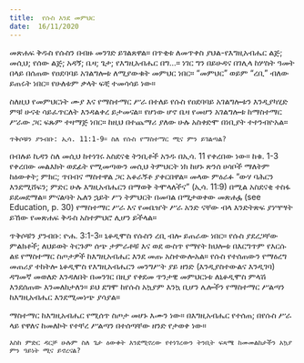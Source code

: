 ```yaml
---
title:  የሱስ እንደ መምህር
date:  16/11/2020
---
```


መጽሐፍ ቅዱስ የሱስን በብዙ መንገድ ይገልጸዋል። በጥቂቱ ለመጥቀስ ያህል-የእግዚአብሔር ልጅ; መሲህ; የሰው ልጅ; አዳኝ; ቤዛ; ጌታ; የእግዚአብሔር በግ…። ነገር ግን በይሁዳና በገሊላ ከሦስት ዓመት በላይ በሰጠው የዐደባባይ አገልግሎቱ ለሚያውቁት መምህር ነበር። “መምህር” ወይም “ረቢ” ብለው ይጠሩት ነበር። የሁለቱም ቃላት ፍቺ ተመሳሳይ ነው።

ስለዚህ የመምህርነት ሙያ እና የማስተማር ሥራ በተለይ የሱስ የዐደባባይ አገልግሎቱን እንዲያካሂድ ምቹ ሁናቴ ሳይፈጥርለት እንዳልቀረ ይታመናል። የሆነው ሆኖ ቤዛ የመሆን አገልግሎቱ ከማስተማር ሥራው ጋር ፍጹም ተዛማጅ ነበር። ከዚህ በተጨማሪ ያለው ሁሉ አስቀድሞ በነቢያት ተተንብዮአል።

`ጥቅሶቹን ያንብቡ: ኢሳ. 11:1-9። ስለ የሱስ የማስተማር ሚና ምን ይገልጣል?`

በብሉይ ኪዳን ስለ መሲህ ከተነገሩ አስደናቂ ትንቢቶች አንዱ በኢሳ. 11 የቀረበው ነው። ከቁ. 1-3 የቀረበው መልእክት ወደፊት የሚመጣውን መሲህ ትምህርት ነክ ከሆኑ ጽንሰ ሀሳቦች ማለትም ከዕውቀት; ምክር; ጥበብና ማስተዋል ጋር አቆራኝቶ ያቀርበዋል። መላው ምዕራፉ “ውሃ ባሕርን እንደሚሸፍን; ምድር ሁሉ እግዚአብሔርን በማወቅ ትሞላለችና” (ኢሳ. 11:9) በሚል አስደናቂ ተስፋ ይደመደማል። ምናልባት ኤለን ኋይት ሥነ ትምህርት በመባል በሚታወቀው መጽሐፏ (see Education, p. 30) የማስተማር ሥራ እና የመቤዠት ሥራ አንድ ናቸው ብላ እንድትጽፍ ያነሣሣት ይኸው የመጽሐፍ ቅዱስ አስተምህሮ ሊሆን ይችላል።

ጥቅሶቹን ያንብቡ: ዮሐ. 3:1-3። ኒቆዲሞስ የሱስን ረቢ ብሎ ይጠራው ነበር። የሱስ ያደረጋቸው ምልክቶች; ለህይወት ትርጉም ሰጭ ታምራቶቹ እና ወደ ውስጥ የማየት ክህሎቱ በእርግጥም የእርሱ ልዩ የማስተማር ስጦታዎች ከእግዚአብሔር እንደ መጡ አስተውሎአል። የሱስ የተሰጠውን የማዕረግ መጠሪያ ተከትሎ ኒቆዲሞስ የእግዚአብሔርን መንግሥት ያይ ዘንድ (እንዲያስተውልና እንዲገባ) ዳግመኛ መወለድ እንዳለበት በመንገር በዚያ የቀደመ ጥንታዊ መምህርነቱ ለኒቆዲሞስ ምላሽ እንደሰጠው እንመለከታለን። ይህ ደግሞ ከየሱስ አኳያም እንኳ ቢሆን ሌሎችን የማስተማር ሥልጣን ከእግዚአብሔር እንደሚመነጭ ያሳያል።

ማስተማር ከእግዚአብሔር የሚሰጥ ስጦታ መሆኑ እሙን ነው። በእግዚአብሔር የተሰጠ; በየሱስ ሥራ ላይ የዋለና ከመለኮት የተቸረ ሥልጣን በተሰጣቸው ዘንድ የታወቀ ነው።

`እስከ ምድር ዳርቻ ሁሉም ስለ ጌታ ዕውቀት እንደሚኖረው የተነገረውን ትንቢት ፍጻሜ ከመመልከታችን አኳያ ምን ዓይነት ሚና ይኖረናል?`